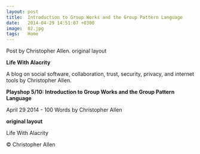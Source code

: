 ```yaml
---
layout: post
title:  Introduction to Group Works and the Group Pattern Language
date:   2014-04-29 14:51:07 +0300
image:  02.jpg
tags:   Home
---
```


Post by Christopher Allen. original layout


**Life With Alacrity**

A blog on social software, collaboration, trust, security, privacy, and internet tools by Christopher Allen.

**Playshop 5/10: Introduction to Group Works and the Group Pattern Language**

April 29 2014 - 100 Words
by Christopher Allen

**original layout**

Life With Alacrity

© Christopher Allen
